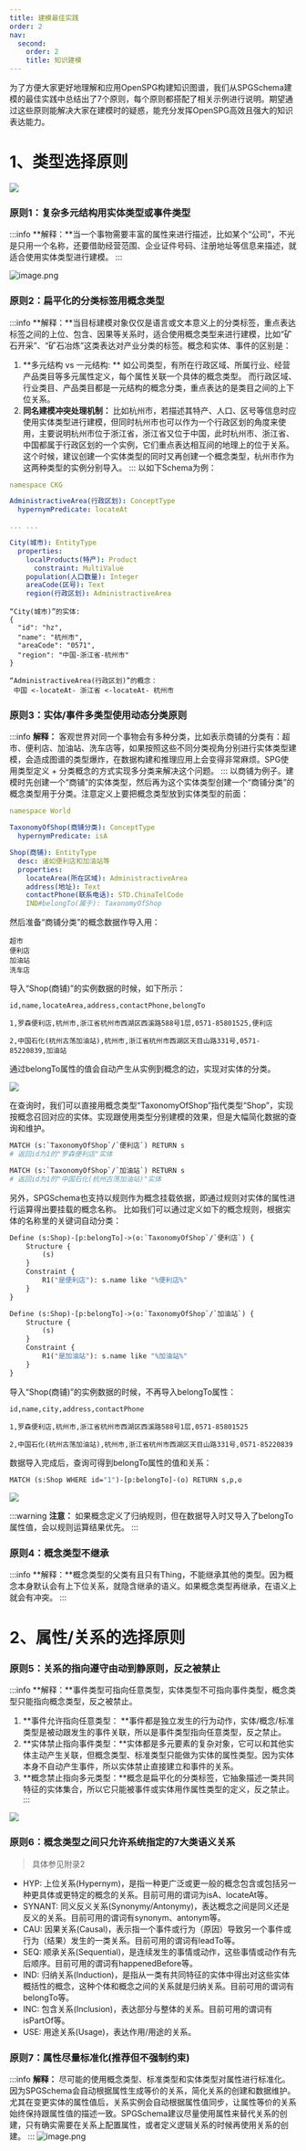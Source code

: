 ```yaml
---
title: 建模最佳实践
order: 2
nav:
  second:
    order: 2
    title: 知识建模
---
```


为了方便大家更好地理解和应用OpenSPG构建知识图谱，我们从SPGSchema建模的最佳实践中总结出了7个原则，每个原则都搭配了相关示例进行说明。期望通过这些原则能解决大家在建模时的疑惑，能充分发挥OpenSPG高效且强大的知识表达能力。

# 1、类型选择原则

![](https://mdn.alipayobjects.com/huamei_xgb3qj/afts/img/A*l1nISolnG3AAAAAAAAAAAAAADtmcAQ/original)

### 原则1：复杂多元结构用实体类型或事件类型

:::info
**解释：**当一个事物需要丰富的属性来进行描述，比如某个“公司”，不光是只用一个名称，还要借助经营范围、企业证件号码、注册地址等信息来描述，就适合使用实体类型进行建模。
:::

![image.png](https://mdn.alipayobjects.com/huamei_xgb3qj/afts/img/A*3GntTLnB4f4AAAAAAAAAAAAADtmcAQ/original)

### 原则2：扁平化的分类标签用概念类型

:::info
**解释：**当目标建模对象仅仅是语言或文本意义上的分类标签，重点表达标签之间的上位、包含、因果等关系时，适合使用概念类型来进行建模，比如“矿石开采”、“矿石冶炼”这类表达对产业分类的标签。概念和实体、事件的区别是：

1. **多元结构 vs 一元结构: ** 如公司类型，有所在行政区域、所属行业、经营产品类目等多元属性定义，每个属性关联一个具体的概念类型。
   而行政区域、行业类目、产品类目都是一元结构的概念分类，重点表达的是类目之间的上下位关系。
2. **同名建模冲突处理机制：**
   比如杭州市，若描述其特产、人口、区号等信息时应使用实体类型进行建模，但同时杭州市也可以作为一个行政区划的角度来使用，主要说明杭州市位于浙江省，浙江省又位于中国，此时杭州市、浙江省、中国都属于行政区划的一个实例，它们重点表达相互间的地理上的位于关系。
   这个时候，建议创建一个实体类型的同时又再创建一个概念类型，杭州市作为这两种类型的实例分别导入。
   :::
   以如下Schema为例：

```yaml
namespace CKG

AdministractiveArea(行政区划): ConceptType
  hypernymPredicate: locateAt

... ...

City(城市): EntityType
  properties:
    localProducts(特产): Product
      constraint: MultiValue
    population(人口数量): Integer
    areaCode(区号): Text
    region(行政区划): AdministractiveArea
```

```
“City(城市)”的实体:
{
  "id": "hz",
  "name": "杭州市",
  "areaCode": "0571",
  "region": "中国-浙江省-杭州市"
}

“AdministractiveArea(行政区划)”的概念：
 中国 <-locateAt- 浙江省 <-locateAt- 杭州市
```

### 原则3：实体/事件多类型使用动态分类原则

:::info
**解释：**
客观世界对同一个事物会有多种分类，比如表示商铺的分类有：超市、便利店、加油站、洗车店等，如果按照这些不同分类视角分别进行实体类型建模，会造成图谱的类型爆炸，在数据构建和推理应用上会变得非常麻烦。SPG使用类型定义 +
分类概念的方式实现多分类来解决这个问题。
:::
以商铺为例子。建模时先创建一个“商铺”的实体类型，然后再为这个实体类型创建一个“商铺分类”的概念类型用于分类。注意定义上要把概念类型放到实体类型的前面：

```yaml
namespace World

TaxonomyOfShop(商铺分类): ConceptType
  hypernymPredicate: isA

Shop(商铺): EntityType
  desc: 诸如便利店和加油站等
  properties:
    locateArea(所在区域): AdministractiveArea
    address(地址): Text
    contactPhone(联系电话): STD.ChinaTelCode
    IND#belongTo(属于): TaxonomyOfShop
```

然后准备“商铺分类”的概念数据作导入用：

```
超市
便利店
加油站
洗车店
```

导入“Shop(商铺)”的实例数据的时候，如下所示：

```
id,name,locateArea,address,contactPhone,belongTo

1,罗森便利店,杭州市,浙江省杭州市西湖区西溪路588号1层,0571-85801525,便利店

2,中国石化(杭州古荡加油站),杭州市,浙江省杭州市西湖区天目山路331号,0571-85220839,加油站
```

通过belongTo属性的值会自动产生从实例到概念的边，实现对实体的分类。

![](https://mdn.alipayobjects.com/huamei_xgb3qj/afts/img/A*grXfT7FsX-0AAAAAAAAAAAAADtmcAQ/original)

在查询时，我们可以直接用概念类型“TaxonomyOfShop”指代类型“Shop”，实现按概念召回对应的实体。实现跟使用类型分别建模的效果，但是大幅简化数据的查询和维护。

```graphql
MATCH (s:`TaxonomyOfShop`/`便利店`) RETURN s
# 返回id为1的"罗森便利店"实体

MATCH (s:`TaxonomyOfShop`/`加油站`) RETURN s
# 返回id为1的"中国石化(杭州古荡加油站)"实体
```

另外，SPGSchema也支持以规则作为概念挂载依据，即通过规则对实体的属性进行运算得出要挂载的概念名称。
比如我们可以通过定义如下的概念规则，根据实体的名称里的关键词自动分类：

```graphql
Define (s:Shop)-[p:belongTo]->(o:`TaxonomyOfShop`/`便利店`) {
    Structure {
        (s)
    }
    Constraint {
        R1("是便利店"): s.name like "%便利店%"
    }
}

Define (s:Shop)-[p:belongTo]->(o:`TaxonomyOfShop`/`加油站`) {
    Structure {
        (s)
    }
    Constraint {
        R1("是加油站"): s.name like "%加油站%"
    }
}
```

导入“Shop(商铺)”的实例数据的时候，不再导入belongTo属性：

```
id,name,city,address,contactPhone

1,罗森便利店,杭州市,浙江省杭州市西湖区西溪路588号1层,0571-85801525

2,中国石化(杭州古荡加油站),杭州市,浙江省杭州市西湖区天目山路331号,0571-85220839
```

数据导入完成后，查询可得到belongTo属性的值和关系：

```graphql
MATCH (s:Shop WHERE id="1")-[p:belongTo]-(o) RETURN s,p,o
```

![](https://mdn.alipayobjects.com/huamei_xgb3qj/afts/img/A*w9dWT7gk7FMAAAAAAAAAAAAADtmcAQ/original)

:::warning
**注意：**
如果概念定义了归纳规则，但在数据导入时又导入了belongTo属性值，会以规则运算结果优先。
:::

### **原则4：概念类型不继承**

:::info
**解释：**概念类型的父类有且只有Thing，不能继承其他的类型。因为概念本身默认会有上下位关系，就隐含继承的语义。如果概念类型再继承，在语义上就会有冲突。
:::

# 2、属性/关系的选择原则

### 原则5：关系的指向遵守由动到静原则，反之被禁止

:::info
**解释：**事件类型可指向任意类型，实体类型不可指向事件类型，概念类型只能指向概念类型，反之被禁止。

1. **事件允许指向任意类型： **事件都是独立发生的行为动作，实体/概念/标准类型是被动跟发生的事件关联，所以是事件类型指向任意类型，反之禁止。
2. **实体禁止指向事件类型：**实体都是多元要素的复杂对象，它可以和其他实体主动产生关联，但概念类型、标准类型只能做为实体的属性类型。因为实体本身不自动产生事件，所以实体禁止直接建立和事件的关系。
3. **概念禁止指向多元类型：**概念是扁平化的分类标签，它抽象描述一类共同特征的实体集合，所以它只能被事件或实体用作属性类型的定义，反之禁止。
   :::

![](https://mdn.alipayobjects.com/huamei_xgb3qj/afts/img/A*OyptTbv1_FMAAAAAAAAAAAAADtmcAQ/original)

### 原则6：概念类型之间只允许系统指定的7大类语义关系

> 具体参见附录2

- HYP: 上位关系(Hypernym)，是指一种更广泛或更一般的概念包含或包括另一种更具体或更特定的概念的关系。目前可用的谓词为isA、locateAt等。
- SYNANT: 同义反义关系(Synonymy/Antonymy)，表达概念之间是同义还是反义的关系。目前可用的谓词有synonym、antonym等。
- CAU: 因果关系(Causal)，表示指一个事件或行为（原因）导致另一个事件或行为（结果）发生的一类关系。目前可用的谓词有leadTo等。
- SEQ: 顺承关系(Sequential)，是连续发生的事情或动作，这些事情或动作有先后顺序。目前可用的谓词有happenedBefore等。
- IND: 归纳关系(Induction)，是指从一类有共同特征的实体中得出对这些实体概括性的概念，这种个体和概念之间的关系就是归纳关系。目前可用的谓词有belongTo等。
- INC: 包含关系(Inclusion)，表达部分与整体的关系。目前可用的谓词有isPartOf等。
- USE: 用途关系(Usage)，表达作用/用途的关系。

### 原则7：属性尽量标准化(推荐但不强制约束)

:::info
**解释：**
尽可能的使用概念类型、标准类型和实体类型对属性进行标准化。因为SPGSchema会自动根据属性生成等价的关系，简化关系的创建和数据维护。尤其在变更实体的属性值后，关系实例会自动根据属性值同步，让属性等价的关系始终保持跟属性值的描述一致。SPGSchema建议尽量使用属性来替代关系的创建，只有确实需要在关系上配置属性，或者定义逻辑关系的时候再使用关系的创建。
:::
![image.png](https://mdn.alipayobjects.com/huamei_xgb3qj/afts/img/A*A3GfQJSXCv8AAAAAAAAAAAAADtmcAQ/original)
